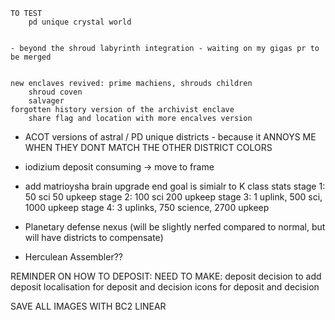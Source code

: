     TO TEST
        pd unique crystal world


    - beyond the shroud labyrinth integration - waiting on my gigas pr to be merged


    new enclaves revived: prime machiens, shrouds children
        shroud coven
        salvager
    forgotten history version of the archivist enclave
        share flag and location with more encalves version

- ACOT versions of astral / PD unique districts - because it ANNOYS ME WHEN THEY DONT MATCH THE OTHER DISTRICT COLORS
- iodizium deposit consuming -> move to frame

- add matrioysha brain upgrade
    end goal is simialr to K class stats
        stage 1:    50 sci  50 upkeep
        stage 2:    100 sci 200 upkeep
        stage 3:    1 uplink, 500 sci, 1000 upkeep
        stage 4:   3 uplinks, 750 science, 2700 upkeep
- Planetary defense nexus (will be slightly nerfed compared to normal, but will have districts to compensate)
- Herculean Assembler??

REMINDER ON HOW TO DEPOSIT:
    NEED TO MAKE:
        deposit
        decision to add deposit
        localisation for deposit and decision
        icons for deposit and decision

SAVE ALL IMAGES WITH BC2 LINEAR